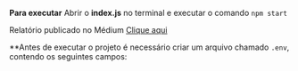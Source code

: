 
**Para executar**
Abrir o **index.js** no terminal e executar o comando ```npm start```

Relatório publicado no Médium
[Clique aqui](https://medium.com/p/65efa5404f25)

**Antes de executar o projeto é necessário criar um arquivo chamado ```.env```, contendo os seguintes campos: 